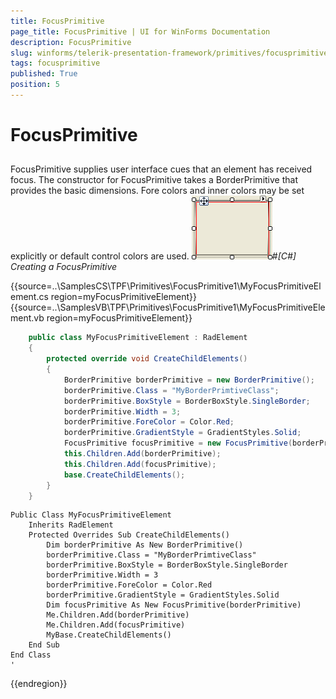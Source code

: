 ```yaml
---
title: FocusPrimitive
page_title: FocusPrimitive | UI for WinForms Documentation
description: FocusPrimitive
slug: winforms/telerik-presentation-framework/primitives/focusprimitive
tags: focusprimitive
published: True
position: 5
---
```


# FocusPrimitive



## 

FocusPrimitive supplies user interface cues that an element has received focus. The constructor for FocusPrimitive takes a
          BorderPrimitive that provides the basic dimensions. Fore colors and inner colors may be set explicitly or default control colors are used.
        ![tpf-primitives-focusprimitive 001](images/tpf-primitives-focusprimitive001.png)#_[C#] Creating a FocusPrimitive_

	



{{source=..\SamplesCS\TPF\Primitives\FocusPrimitive1\MyFocusPrimitiveElement.cs region=myFocusPrimitiveElement}} 
{{source=..\SamplesVB\TPF\Primitives\FocusPrimitive1\MyFocusPrimitiveElement.vb region=myFocusPrimitiveElement}} 

````C#
    public class MyFocusPrimitiveElement : RadElement
    {
        protected override void CreateChildElements()
        {
            BorderPrimitive borderPrimitive = new BorderPrimitive();
            borderPrimitive.Class = "MyBorderPrimtiveClass";
            borderPrimitive.BoxStyle = BorderBoxStyle.SingleBorder;
            borderPrimitive.Width = 3;
            borderPrimitive.ForeColor = Color.Red;
            borderPrimitive.GradientStyle = GradientStyles.Solid;
            FocusPrimitive focusPrimitive = new FocusPrimitive(borderPrimitive);
            this.Children.Add(borderPrimitive);
            this.Children.Add(focusPrimitive);
            base.CreateChildElements();
        }
    }
````
````VB.NET
Public Class MyFocusPrimitiveElement
    Inherits RadElement
    Protected Overrides Sub CreateChildElements()
        Dim borderPrimitive As New BorderPrimitive()
        borderPrimitive.Class = "MyBorderPrimtiveClass"
        borderPrimitive.BoxStyle = BorderBoxStyle.SingleBorder
        borderPrimitive.Width = 3
        borderPrimitive.ForeColor = Color.Red
        borderPrimitive.GradientStyle = GradientStyles.Solid
        Dim focusPrimitive As New FocusPrimitive(borderPrimitive)
        Me.Children.Add(borderPrimitive)
        Me.Children.Add(focusPrimitive)
        MyBase.CreateChildElements()
    End Sub
End Class
'
````

{{endregion}} 



